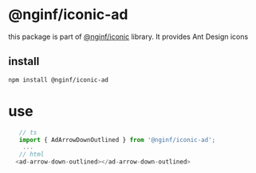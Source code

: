 # @nginf/iconic-ad

this package is part of [@nginf/iconic](https://iconic.nginf.dev) library. It provides Ant Design icons

## install
`npm install @nginf/iconic-ad`

# use
```ts
   // ts
   import { AdArrowDownOutlined } from '@nginf/iconic-ad';  
    ...
   // html
  <ad-arrow-down-outlined></ad-arrow-down-outlined>
 ```
